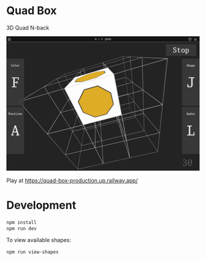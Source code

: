 # Quad Box

3D Quad N-back

![3D Quad N-back](3d-quad.jpg)

Play at https://quad-box-production.up.railway.app/

# Development
```
npm install
npm run dev
```


To view available shapes:
```
npm run view-shapes
```
